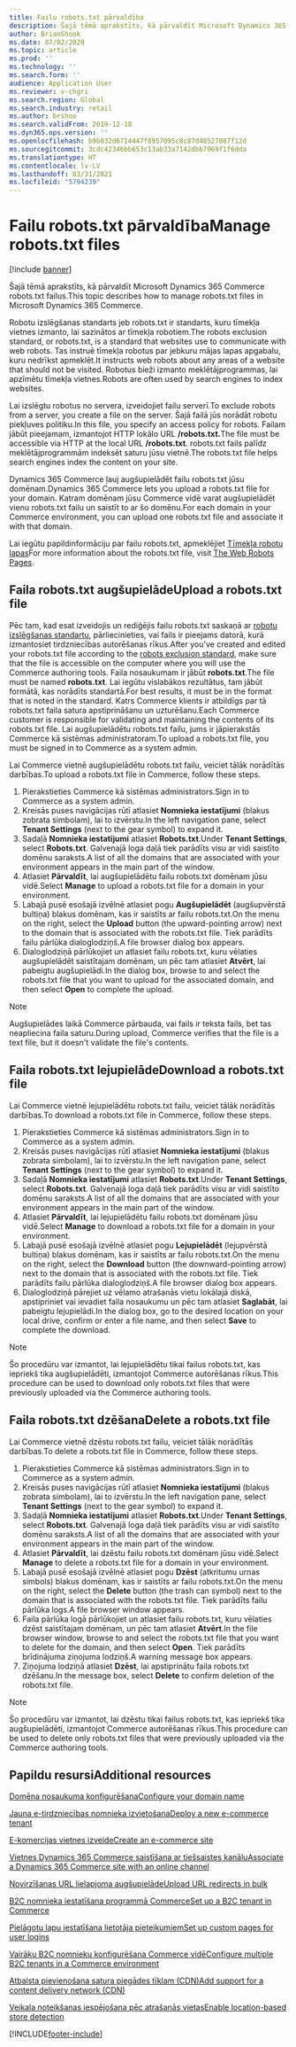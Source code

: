 ```yaml
---
title: Failu robots.txt pārvaldība
description: Šajā tēmā aprakstīts, kā pārvaldīt Microsoft Dynamics 365 Commerce robots.txt failus.
author: BrianShook
ms.date: 07/02/2020
ms.topic: article
ms.prod: ''
ms.technology: ''
ms.search.form: ''
audience: Application User
ms.reviewer: v-chgri
ms.search.region: Global
ms.search.industry: retail
ms.author: brshoo
ms.search.validFrom: 2019-12-18
ms.dyn365.ops.version: ''
ms.openlocfilehash: b9b832d6714447f8957095c8c87d48527087f12d
ms.sourcegitcommit: 3cdc42346bb653c13ab33a7142dbb7969f1f6dda
ms.translationtype: HT
ms.contentlocale: lv-LV
ms.lasthandoff: 03/31/2021
ms.locfileid: "5794239"
---
```

# <a name="manage-robotstxt-files"></a><span data-ttu-id="01c41-103">Failu robots.txt pārvaldība</span><span class="sxs-lookup"><span data-stu-id="01c41-103">Manage robots.txt files</span></span>

[!include [banner](includes/banner.md)]

<span data-ttu-id="01c41-104">Šajā tēmā aprakstīts, kā pārvaldīt Microsoft Dynamics 365 Commerce robots.txt failus.</span><span class="sxs-lookup"><span data-stu-id="01c41-104">This topic describes how to manage robots.txt files in Microsoft Dynamics 365 Commerce.</span></span>

<span data-ttu-id="01c41-105">Robotu izslēgšanas standarts jeb robots.txt ir standarts, kuru tīmekļa vietnes izmanto, lai sazinātos ar tīmekļa robotiem.</span><span class="sxs-lookup"><span data-stu-id="01c41-105">The robots exclusion standard, or robots.txt, is a standard that websites use to communicate with web robots.</span></span> <span data-ttu-id="01c41-106">Tas instruē tīmekļa robotus par jebkuru mājas lapas apgabalu, kuru nedrīkst apmeklēt.</span><span class="sxs-lookup"><span data-stu-id="01c41-106">It instructs web robots about any areas of a website that should not be visited.</span></span> <span data-ttu-id="01c41-107">Robotus bieži izmanto meklētājprogrammas, lai apzīmētu tīmekļa vietnes.</span><span class="sxs-lookup"><span data-stu-id="01c41-107">Robots are often used by search engines to index websites.</span></span>

<span data-ttu-id="01c41-108">Lai izslēgtu robotus no servera, izveidojiet failu serverī.</span><span class="sxs-lookup"><span data-stu-id="01c41-108">To exclude robots from a server, you create a file on the server.</span></span> <span data-ttu-id="01c41-109">Šajā failā jūs norādāt robotu piekļuves politiku.</span><span class="sxs-lookup"><span data-stu-id="01c41-109">In this file, you specify an access policy for robots.</span></span> <span data-ttu-id="01c41-110">Failam jābūt pieejamam, izmantojot HTTP lokālo URL **/robots.txt.**</span><span class="sxs-lookup"><span data-stu-id="01c41-110">The file must be accessible via HTTP at the local URL **/robots.txt**.</span></span> <span data-ttu-id="01c41-111">robots.txt fails palīdz meklētājprogrammām indeksēt saturu jūsu vietnē.</span><span class="sxs-lookup"><span data-stu-id="01c41-111">The robots.txt file helps search engines index the content on your site.</span></span>

<span data-ttu-id="01c41-112">Dynamics 365 Commerce ļauj augšupielādēt failu robots.txt jūsu domēnam.</span><span class="sxs-lookup"><span data-stu-id="01c41-112">Dynamics 365 Commerce lets you upload a robots.txt file for your domain.</span></span> <span data-ttu-id="01c41-113">Katram domēnam jūsu Commerce vidē varat augšupielādēt vienu robots.txt failu un saistīt to ar šo domēnu.</span><span class="sxs-lookup"><span data-stu-id="01c41-113">For each domain in your Commerce environment, you can upload one robots.txt file and associate it with that domain.</span></span>

<span data-ttu-id="01c41-114">Lai iegūtu papildinformāciju par failu robots.txt, apmeklējiet [Tīmekļa robotu lapas](https://www.robotstxt.org/)</span><span class="sxs-lookup"><span data-stu-id="01c41-114">For more information about the robots.txt file, visit [The Web Robots Pages](https://www.robotstxt.org/).</span></span>

## <a name="upload-a-robotstxt-file"></a><span data-ttu-id="01c41-115">Faila robots.txt augšupielāde</span><span class="sxs-lookup"><span data-stu-id="01c41-115">Upload a robots.txt file</span></span>

<span data-ttu-id="01c41-116">Pēc tam, kad esat izveidojis un rediģējis failu robots.txt saskaņā ar [robotu izslēgšanas standartu](https://www.robotstxt.org/orig.html), pārliecinieties, vai fails ir pieejams datorā, kurā izmantosiet tirdzniecības autorēšanas rīkus.</span><span class="sxs-lookup"><span data-stu-id="01c41-116">After you've created and edited your robots.txt file according to the [robots exclusion standard](https://www.robotstxt.org/orig.html), make sure that the file is accessible on the computer where you will use the Commerce authoring tools.</span></span> <span data-ttu-id="01c41-117">Faila nosaukumam ir jābūt **robots.txt**.</span><span class="sxs-lookup"><span data-stu-id="01c41-117">The file must be named **robots.txt**.</span></span> <span data-ttu-id="01c41-118">Lai iegūtu vislabākos rezultātus, tam jābūt formātā, kas norādīts standartā.</span><span class="sxs-lookup"><span data-stu-id="01c41-118">For best results, it must be in the format that is noted in the standard.</span></span> <span data-ttu-id="01c41-119">Katrs Commerce klients ir atbildīgs par tā robots.txt faila satura apstiprināšanu un uzturēšanu.</span><span class="sxs-lookup"><span data-stu-id="01c41-119">Each Commerce customer is responsible for validating and maintaining the contents of its robots.txt file.</span></span> <span data-ttu-id="01c41-120">Lai augšupielādētu robots.txt failu, jums ir jāpierakstās Commerce kā sistēmas administratoram.</span><span class="sxs-lookup"><span data-stu-id="01c41-120">To upload a robots.txt file, you must be signed in to Commerce as a system admin.</span></span>

<span data-ttu-id="01c41-121">Lai Commerce vietnē augšupielādētu robots.txt failu, veiciet tālāk norādītās darbības.</span><span class="sxs-lookup"><span data-stu-id="01c41-121">To upload a robots.txt file in Commerce, follow these steps.</span></span>

1. <span data-ttu-id="01c41-122">Pierakstieties Commerce kā sistēmas administrators.</span><span class="sxs-lookup"><span data-stu-id="01c41-122">Sign in to Commerce as a system admin.</span></span>
2. <span data-ttu-id="01c41-123">Kreisās puses navigācijas rūtī atlasiet **Nomnieka iestatījumi** (blakus zobrata simbolam), lai to izvērstu.</span><span class="sxs-lookup"><span data-stu-id="01c41-123">In the left navigation pane, select **Tenant Settings** (next to the gear symbol) to expand it.</span></span>
3. <span data-ttu-id="01c41-124">Sadaļā **Nomnieka iestatījumi** atlasiet **Robots.txt**.</span><span class="sxs-lookup"><span data-stu-id="01c41-124">Under **Tenant Settings**, select **Robots.txt**.</span></span> <span data-ttu-id="01c41-125">Galvenajā loga daļā tiek parādīts visu ar vidi saistīto domēnu saraksts.</span><span class="sxs-lookup"><span data-stu-id="01c41-125">A list of all the domains that are associated with your environment appears in the main part of the window.</span></span>
4. <span data-ttu-id="01c41-126">Atlasiet **Pārvaldīt**, lai augšupielādētu failu robots.txt domēnam jūsu vidē.</span><span class="sxs-lookup"><span data-stu-id="01c41-126">Select **Manage** to upload a robots.txt file for a domain in your environment.</span></span>
5. <span data-ttu-id="01c41-127">Labajā pusē esošajā izvēlnē atlasiet pogu **Augšupielādēt** (augšupvērstā bultiņa) blakus domēnam, kas ir saistīts ar failu robots.txt.</span><span class="sxs-lookup"><span data-stu-id="01c41-127">On the menu on the right, select the **Upload** button (the upward-pointing arrow) next to the domain that is associated with the robots.txt file.</span></span> <span data-ttu-id="01c41-128">Tiek parādīts failu pārlūka dialoglodziņš.</span><span class="sxs-lookup"><span data-stu-id="01c41-128">A file browser dialog box appears.</span></span>
6. <span data-ttu-id="01c41-129">Dialoglodziņā pārlūkojiet un atlasiet failu robots.txt, kuru vēlaties augšupielādēt saistītajam domēnam, un pēc tam atlasiet **Atvērt**, lai pabeigtu augšupielādi.</span><span class="sxs-lookup"><span data-stu-id="01c41-129">In the dialog box, browse to and select the robots.txt file that you want to upload for the associated domain, and then select **Open** to complete the upload.</span></span>

> [!NOTE] 
> <span data-ttu-id="01c41-130">Augšupielādes laikā Commerce pārbauda, vai fails ir teksta fails, bet tas neapliecina faila saturu.</span><span class="sxs-lookup"><span data-stu-id="01c41-130">During upload, Commerce verifies that the file is a text file, but it doesn't validate the file's contents.</span></span>

## <a name="download-a-robotstxt-file"></a><span data-ttu-id="01c41-131">Faila robots.txt lejupielāde</span><span class="sxs-lookup"><span data-stu-id="01c41-131">Download a robots.txt file</span></span>

<span data-ttu-id="01c41-132">Lai Commerce vietnē lejupielādētu robots.txt failu, veiciet tālāk norādītās darbības.</span><span class="sxs-lookup"><span data-stu-id="01c41-132">To download a robots.txt file in Commerce, follow these steps.</span></span>

1. <span data-ttu-id="01c41-133">Pierakstieties Commerce kā sistēmas administrators.</span><span class="sxs-lookup"><span data-stu-id="01c41-133">Sign in to Commerce as a system admin.</span></span>
2. <span data-ttu-id="01c41-134">Kreisās puses navigācijas rūtī atlasiet **Nomnieka iestatījumi** (blakus zobrata simbolam), lai to izvērstu.</span><span class="sxs-lookup"><span data-stu-id="01c41-134">In the left navigation pane, select **Tenant Settings** (next to the gear symbol) to expand it.</span></span>
3. <span data-ttu-id="01c41-135">Sadaļā **Nomnieka iestatījumi** atlasiet **Robots.txt**.</span><span class="sxs-lookup"><span data-stu-id="01c41-135">Under **Tenant Settings**, select **Robots.txt**.</span></span> <span data-ttu-id="01c41-136">Galvenajā loga daļā tiek parādīts visu ar vidi saistīto domēnu saraksts.</span><span class="sxs-lookup"><span data-stu-id="01c41-136">A list of all the domains that are associated with your environment appears in the main part of the window.</span></span>
4. <span data-ttu-id="01c41-137">Atlasiet **Pārvaldīt**, lai lejupielādētu failu robots.txt domēnam jūsu vidē.</span><span class="sxs-lookup"><span data-stu-id="01c41-137">Select **Manage** to download a robots.txt file for a domain in your environment.</span></span>
5. <span data-ttu-id="01c41-138">Labajā pusē esošajā izvēlnē atlasiet pogu **Lejupielādēt** (lejupvērstā bultiņa) blakus domēnam, kas ir saistīts ar failu robots.txt.</span><span class="sxs-lookup"><span data-stu-id="01c41-138">On the menu on the right, select the **Download** button (the downward-pointing arrow) next to the domain that is associated with the robots.txt file.</span></span> <span data-ttu-id="01c41-139">Tiek parādīts failu pārlūka dialoglodziņš.</span><span class="sxs-lookup"><span data-stu-id="01c41-139">A file browser dialog box appears.</span></span>
6. <span data-ttu-id="01c41-140">Dialoglodziņā pārejiet uz vēlamo atrašanās vietu lokālajā diskā, apstipriniet vai ievadiet faila nosaukumu un pēc tam atlasiet **Saglabāt**, lai pabeigtu lejupielādi.</span><span class="sxs-lookup"><span data-stu-id="01c41-140">In the dialog box, go to the desired location on your local drive, confirm or enter a file name, and then select **Save** to complete the download.</span></span>

> [!NOTE]
> <span data-ttu-id="01c41-141">Šo procedūru var izmantot, lai lejupielādētu tikai failus robots.txt, kas iepriekš tika augšupielādēti, izmantojot Commerce autorēšanas rīkus.</span><span class="sxs-lookup"><span data-stu-id="01c41-141">This procedure can be used to download only robots.txt files that were previously uploaded via the Commerce authoring tools.</span></span>

## <a name="delete-a-robotstxt-file"></a><span data-ttu-id="01c41-142">Faila robots.txt dzēšana</span><span class="sxs-lookup"><span data-stu-id="01c41-142">Delete a robots.txt file</span></span>

<span data-ttu-id="01c41-143">Lai Commerce vietnē dzēstu robots.txt failu, veiciet tālāk norādītās darbības.</span><span class="sxs-lookup"><span data-stu-id="01c41-143">To delete a robots.txt file in Commerce, follow these steps.</span></span>

1. <span data-ttu-id="01c41-144">Pierakstieties Commerce kā sistēmas administrators.</span><span class="sxs-lookup"><span data-stu-id="01c41-144">Sign in to Commerce as a system admin.</span></span>
2. <span data-ttu-id="01c41-145">Kreisās puses navigācijas rūtī atlasiet **Nomnieka iestatījumi** (blakus zobrata simbolam), lai to izvērstu.</span><span class="sxs-lookup"><span data-stu-id="01c41-145">In the left navigation pane, select **Tenant Settings** (next to the gear symbol) to expand it.</span></span>
3. <span data-ttu-id="01c41-146">Sadaļā **Nomnieka iestatījumi** atlasiet **Robots.txt**.</span><span class="sxs-lookup"><span data-stu-id="01c41-146">Under **Tenant Settings**, select **Robots.txt**.</span></span> <span data-ttu-id="01c41-147">Galvenajā loga daļā tiek parādīts visu ar vidi saistīto domēnu saraksts.</span><span class="sxs-lookup"><span data-stu-id="01c41-147">A list of all the domains that are associated with your environment appears in the main part of the window.</span></span>
4. <span data-ttu-id="01c41-148">Atlasiet **Pārvaldīt**, lai dzēstu failu robots.txt domēnam jūsu vidē.</span><span class="sxs-lookup"><span data-stu-id="01c41-148">Select **Manage** to delete a robots.txt file for a domain in your environment.</span></span>
5. <span data-ttu-id="01c41-149">Labajā pusē esošajā izvēlnē atlasiet pogu **Dzēst** (atkritumu urnas simbols) blakus domēnam, kas ir saistīts ar failu robots.txt.</span><span class="sxs-lookup"><span data-stu-id="01c41-149">On the menu on the right, select the **Delete** button (the trash can symbol) next to the domain that is associated with the robots.txt file.</span></span> <span data-ttu-id="01c41-150">Tiek parādīts failu pārlūka logs.</span><span class="sxs-lookup"><span data-stu-id="01c41-150">A file browser window appears.</span></span>
6. <span data-ttu-id="01c41-151">Faila pārlūka logā pārlūkojiet un atlasiet failu robots.txt, kuru vēlaties dzēst saistītajam domēnam, un pēc tam atlasiet **Atvērt**.</span><span class="sxs-lookup"><span data-stu-id="01c41-151">In the file browser window, browse to and select the robots.txt file that you want to delete for the domain, and then select **Open**.</span></span> <span data-ttu-id="01c41-152">Tiek parādīts brīdinājuma ziņojuma lodziņš.</span><span class="sxs-lookup"><span data-stu-id="01c41-152">A warning message box appears.</span></span>
7. <span data-ttu-id="01c41-153">Ziņojuma lodziņā atlasiet **Dzēst**, lai apstiprinātu faila robots.txt dzēšanu.</span><span class="sxs-lookup"><span data-stu-id="01c41-153">In the message box, select **Delete** to confirm deletion of the robots.txt file.</span></span>

> [!NOTE] 
> <span data-ttu-id="01c41-154">Šo procedūru var izmantot, lai dzēstu tikai failus robots.txt, kas iepriekš tika augšupielādēti, izmantojot Commerce autorēšanas rīkus.</span><span class="sxs-lookup"><span data-stu-id="01c41-154">This procedure can be used to delete only robots.txt files that were previously uploaded via the Commerce authoring tools.</span></span>

## <a name="additional-resources"></a><span data-ttu-id="01c41-155">Papildu resursi</span><span class="sxs-lookup"><span data-stu-id="01c41-155">Additional resources</span></span>

[<span data-ttu-id="01c41-156">Domēna nosaukuma konfigurēšana</span><span class="sxs-lookup"><span data-stu-id="01c41-156">Configure your domain name</span></span>](configure-your-domain-name.md)

[<span data-ttu-id="01c41-157">Jauna e-tirdzniecības nomnieka izvietošana</span><span class="sxs-lookup"><span data-stu-id="01c41-157">Deploy a new e-commerce tenant</span></span>](deploy-ecommerce-site.md)

[<span data-ttu-id="01c41-158">E-komercijas vietnes izveide</span><span class="sxs-lookup"><span data-stu-id="01c41-158">Create an e-commerce site</span></span>](create-ecommerce-site.md)

[<span data-ttu-id="01c41-159">Vietnes Dynamics 365 Commerce saistīšana ar tiešsaistes kanālu</span><span class="sxs-lookup"><span data-stu-id="01c41-159">Associate a Dynamics 365 Commerce site with an online channel</span></span>](associate-site-online-store.md)

[<span data-ttu-id="01c41-160">Novirzīšanas URL lielapjoma augšupielāde</span><span class="sxs-lookup"><span data-stu-id="01c41-160">Upload URL redirects in bulk</span></span>](upload-bulk-redirects.md)

[<span data-ttu-id="01c41-161">B2C nomnieka iestatīšana programmā Commerce</span><span class="sxs-lookup"><span data-stu-id="01c41-161">Set up a B2C tenant in Commerce</span></span>](set-up-B2C-tenant.md)

[<span data-ttu-id="01c41-162">Pielāgotu lapu iestatīšana lietotāja pieteikumiem</span><span class="sxs-lookup"><span data-stu-id="01c41-162">Set up custom pages for user logins</span></span>](custom-pages-user-logins.md)

[<span data-ttu-id="01c41-163">Vairāku B2C nomnieku konfigurēšana Commerce vidē</span><span class="sxs-lookup"><span data-stu-id="01c41-163">Configure multiple B2C tenants in a Commerce environment</span></span>](configure-multi-B2C-tenants.md)

[<span data-ttu-id="01c41-164">Atbalsta pievienošana satura piegādes tīklam (CDN)</span><span class="sxs-lookup"><span data-stu-id="01c41-164">Add support for a content delivery network (CDN)</span></span>](add-cdn-support.md)

[<span data-ttu-id="01c41-165">Veikala noteikšanas iespējošana pēc atrašanās vietas</span><span class="sxs-lookup"><span data-stu-id="01c41-165">Enable location-based store detection</span></span>](enable-store-detection.md)


[!INCLUDE[footer-include](../includes/footer-banner.md)]
